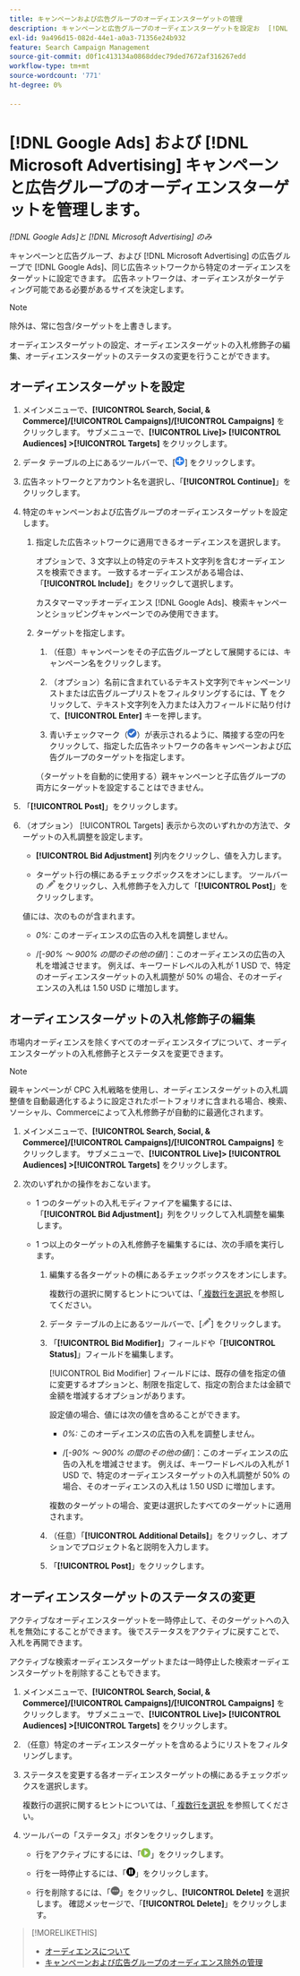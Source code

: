 ```yaml
---
title: キャンペーンおよび広告グループのオーディエンスターゲットの管理
description: キャンペーンと広告グループのオーディエンスターゲットを設定お  [!DNL Google Ads]  び管理す  [!DNL Microsoft Advertising]  方法について説明します。
exl-id: 9a496d15-082d-44e1-a0a3-71356e24b932
feature: Search Campaign Management
source-git-commit: d0f1c413134a0868ddec79ded7672af316267edd
workflow-type: tm+mt
source-wordcount: '771'
ht-degree: 0%

---
```


# [!DNL Google Ads] および [!DNL Microsoft Advertising] キャンペーンと広告グループのオーディエンスターゲットを管理します。

*[!DNL Google Ads]と [!DNL Microsoft Advertising] のみ*

キャンペーンと広告グループ、および [!DNL Microsoft Advertising] の広告グループで [!DNL Google Ads]、同じ広告ネットワークから特定のオーディエンスをターゲットに設定できます。 広告ネットワークは、オーディエンスがターゲティング可能である必要があるサイズを決定します。

>[!NOTE]
>
>除外は、常に包含/ターゲットを上書きします。

オーディエンスターゲットの設定、オーディエンスターゲットの入札修飾子の編集、オーディエンスターゲットのステータスの変更を行うことができます。

## オーディエンスターゲットを設定

1. メインメニューで、**[!UICONTROL Search, Social, & Commerce]/[!UICONTROL Campaigns]/[!UICONTROL Campaigns]** をクリックします。 サブメニューで、**[!UICONTROL Live]> [!UICONTROL Audiences] >[!UICONTROL Targets]** をクリックします。

1. データ テーブルの上にあるツールバーで、[![ 作成 ](/help/search-social-commerce/assets/add.png " 作成 ")] をクリックします。

1. 広告ネットワークとアカウント名を選択し、「**[!UICONTROL Continue]**」をクリックします。

1. 特定のキャンペーンおよび広告グループのオーディエンスターゲットを設定します。

   1. 指定した広告ネットワークに適用できるオーディエンスを選択します。

      オプションで、3 文字以上の特定のテキスト文字列を含むオーディエンスを検索できます。 一致するオーディエンスがある場合は、「**[!UICONTROL Include]**」をクリックして選択します。

      カスタマーマッチオーディエンス [!DNL Google Ads]、検索キャンペーンとショッピングキャンペーンでのみ使用できます。

   1. ターゲットを指定します。

      1. （任意）キャンペーンをその子広告グループとして展開するには、キャンペーン名をクリックします。

      1. （オプション）名前に含まれているテキスト文字列でキャンペーンリストまたは広告グループリストをフィルタリングするには、![ フィルター ](/help/search-social-commerce/assets/filter.png " フィルター ") をクリックして、テキスト文字列を入力または入力フィールドに貼り付けて、**[!UICONTROL Enter]** キーを押します。

      1. 青いチェックマーク（![ 選択 ](/help/search-social-commerce/assets/include.png " 選択 ")）が表示されるように、隣接する空の円をクリックして、指定した広告ネットワークの各キャンペーンおよび広告グループのターゲットを指定します。

      （ターゲットを自動的に使用する）親キャンペーンと子広告グループの両方にターゲットを設定することはできません。

1. 「**[!UICONTROL Post]**」をクリックします。

1. （オプション） [!UICONTROL Targets] 表示から次のいずれかの方法で、ターゲットの入札調整を設定します。

   * **[!UICONTROL Bid Adjustment]** 列内をクリックし、値を入力します。

   * ターゲット行の横にあるチェックボックスをオンにします。 ツールバーの ![ 編集 ](/help/search-social-commerce/assets/edit.png " 編集 ") をクリックし、入札修飾子を入力して「**[!UICONTROL Post]**」をクリックします。

   値には、次のものが含まれます。

   * *0%:* このオーディエンスの広告の入札を調整しません。

   * /[*-90% ～ 900% の間のその他の値*/]：このオーディエンスの広告の入札を増減させます。 例えば、キーワードレベルの入札が 1 USD で、特定のオーディエンスターゲットの入札調整が 50% の場合、そのオーディエンスの入札は 1.50 USD に増加します。

## オーディエンスターゲットの入札修飾子の編集

市場内オーディエンスを除くすべてのオーディエンスタイプについて、オーディエンスターゲットの入札修飾子とステータスを変更できます。

>[!NOTE]
>
>親キャンペーンが CPC 入札戦略を使用し、オーディエンスターゲットの入札調整値を自動最適化するように設定されたポートフォリオに含まれる場合、検索、ソーシャル、Commerceによって入札修飾子が自動的に最適化されます。

1. メインメニューで、**[!UICONTROL Search, Social, & Commerce]/[!UICONTROL Campaigns]/[!UICONTROL Campaigns]** をクリックします。 サブメニューで、**[!UICONTROL Live]> [!UICONTROL Audiences] >[!UICONTROL Targets]** をクリックします。

1. 次のいずれかの操作をおこないます。

   * 1 つのターゲットの入札モディファイアを編集するには、「**[!UICONTROL Bid Adjustment]**」列をクリックして入札調整を編集します。

   * 1 つ以上のターゲットの入札修飾子を編集するには、次の手順を実行します。

      1. 編集する各ターゲットの横にあるチェックボックスをオンにします。

         複数行の選択に関するヒントについては、「[ 複数行を選択 ](/help/search-social-commerce/common-tasks/navigation-editing-selection/multiple-rows-select.md) を参照してください。

      1. データ テーブルの上にあるツールバーで、[![ 編集 ](/help/search-social-commerce/assets/edit.png " 編集 ")] をクリックします。

      1. 「**[!UICONTROL Bid Modifier]**」フィールドや「**[!UICONTROL Status]**」フィールドを編集します。

         [!UICONTROL Bid Modifier] フィールドには、既存の値を指定の値に変更するオプションと、制限を指定して、指定の割合または金額で金額を増減するオプションがあります。

         設定値の場合、値には次の値を含めることができます。

         * *0%:* このオーディエンスの広告の入札を調整しません。

         * /[*-90% ～ 900% の間のその他の値*/]：このオーディエンスの広告の入札を増減させます。 例えば、キーワードレベルの入札が 1 USD で、特定のオーディエンスターゲットの入札調整が 50% の場合、そのオーディエンスの入札は 1.50 USD に増加します。

         複数のターゲットの場合、変更は選択したすべてのターゲットに適用されます。

      1. （任意）「**[!UICONTROL Additional Details]**」をクリックし、オプションでプロジェクト名と説明を入力します。

      1. 「**[!UICONTROL Post]**」をクリックします。

## オーディエンスターゲットのステータスの変更

アクティブなオーディエンスターゲットを一時停止して、そのターゲットへの入札を無効にすることができます。 後でステータスをアクティブに戻すことで、入札を再開できます。

アクティブな検索オーディエンスターゲットまたは一時停止した検索オーディエンスターゲットを削除することもできます。

1. メインメニューで、**[!UICONTROL Search, Social, & Commerce]/[!UICONTROL Campaigns]/[!UICONTROL Campaigns]** をクリックします。 サブメニューで、**[!UICONTROL Live]> [!UICONTROL Audiences] >[!UICONTROL Targets]** をクリックします。

1. （任意）特定のオーディエンスターゲットを含めるようにリストをフィルタリングします。

1. ステータスを変更する各オーディエンスターゲットの横にあるチェックボックスを選択します。

   複数行の選択に関するヒントについては、「[ 複数行を選択 ](/help/search-social-commerce/common-tasks/navigation-editing-selection/multiple-rows-select.md) を参照してください。

1. ツールバーの「ステータス」ボタンをクリックします。

   * 行をアクティブにするには、「![ アクティブ化 ](/help/search-social-commerce/assets/activate.png " アクティブ化 ")」をクリックします。

   * 行を一時停止するには、「![ 一時停止 ](/help/search-social-commerce/assets/pause.png " 一時停止 ")」をクリックします。

   * 行を削除するには、「![ その他のアクション ](/help/search-social-commerce/assets/more.png " その他のアクション ")」をクリックし、**[!UICONTROL Delete]** を選択します。 確認メッセージで、「**[!UICONTROL Delete]**」をクリックします。

>[!MORELIKETHIS]
>
>* [ オーディエンスについて ](audience-about.md)
>* [ キャンペーンおよび広告グループのオーディエンス除外の管理 ](/help/search-social-commerce/campaign-management/campaigns/audience-exclusions-manage.md)
